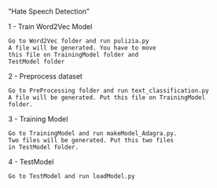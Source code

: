 "Hate Speech Detection" 

1 - Train Word2Vec Model

	Go to Word2Vec folder and run pulizia.py
	A file will be generated. You have to move
	this file on TrainingModel folder and
	TestModel folder

2 - Preprocess dataset
	
	Go to PreProcessing folder and run text_classification.py
	A file will be generated. Put this file on TrainingModel 
	folder. 

3 - Training Model

	Go to TrainingModel and run makeModel_Adagra.py.
	Two files will be generated. Put this two files
	in TestModel folder.

4 - TestModel
	
	Go to TestModel and run loadModel.py
